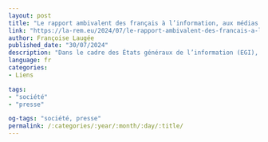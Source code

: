 ```yaml
---
layout: post
title: "Le rapport ambivalent des français à l’information, aux médias et aux journalistes"
link: "https://la-rem.eu/2024/07/le-rapport-ambivalent-des-francais-a-linformation-aux-medias-et-aux-journalistes"
author: Françoise Laugée
published_date: "30/07/2024"
description: "Dans le cadre des États généraux de l’information (EGI), une enquête portant sur « Les Français et l’information » publiée par l’Arcom en mars 2024 confirme que, concernant l’accès à l’information, les usages numériques brouillent la considération accordée à celle-ci."
language: fr
categories:
- Liens

tags:
- "société"
- "presse"

og-tags: "société, presse"
permalink: /:categories/:year/:month/:day/:title/
---
```

